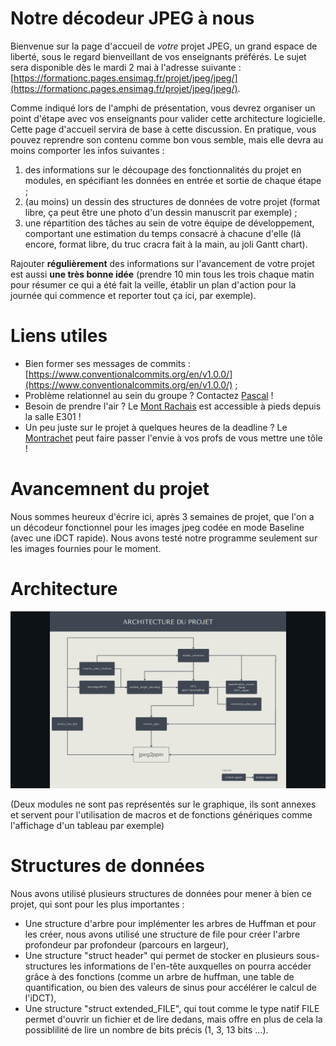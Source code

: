 # Notre décodeur JPEG à nous

Bienvenue sur la page d'accueil de _votre_ projet JPEG, un grand espace de liberté, sous le regard bienveillant de vos enseignants préférés.
Le sujet sera disponible dès le mardi 2 mai à l'adresse suivante : [https://formationc.pages.ensimag.fr/projet/jpeg/jpeg/](https://formationc.pages.ensimag.fr/projet/jpeg/jpeg/).

Comme indiqué lors de l'amphi de présentation, vous devrez organiser un point d'étape avec vos enseignants pour valider cette architecture logicielle.
Cette page d'accueil servira de base à cette discussion. En pratique, vous pouvez reprendre son contenu comme bon vous semble, mais elle devra au moins comporter les infos suivantes :

1. des informations sur le découpage des fonctionnalités du projet en modules, en spécifiant les données en entrée et sortie de chaque étape ;
2. (au moins) un dessin des structures de données de votre projet (format libre, ça peut être une photo d'un dessin manuscrit par exemple) ;
3. une répartition des tâches au sein de votre équipe de développement, comportant une estimation du temps consacré à chacune d'elle (là encore, format libre, du truc cracra fait à la main, au joli Gantt chart).

Rajouter **régulièrement** des informations sur l'avancement de votre projet est aussi **une très bonne idée** (prendre 10 min tous les trois chaque matin pour résumer ce qui a été fait la veille, établir un plan d'action pour la journée qui commence et reporter tout ça ici, par exemple).

# Liens utiles

- Bien former ses messages de commits : [https://www.conventionalcommits.org/en/v1.0.0/](https://www.conventionalcommits.org/en/v1.0.0/) ;
- Problème relationnel au sein du groupe ? Contactez [Pascal](https://fr.wikipedia.org/wiki/Pascal,_le_grand_fr%C3%A8re) !
- Besoin de prendre l'air ? Le [Mont Rachais](https://fr.wikipedia.org/wiki/Mont_Rachais) est accessible à pieds depuis la salle E301 !
- Un peu juste sur le projet à quelques heures de la deadline ? Le [Montrachet](https://www.vinatis.com/achat-vin-puligny-montrachet) peut faire passer l'envie à vos profs de vous mettre une tôle !


# Avancemnent du projet

Nous sommes heureux d'écrire ici, après 3 semaines de projet, que l'on a un décodeur fonctionnel pour les images jpeg codée en mode Baseline (avec une iDCT rapide). Nous avons testé notre programme seulement sur les images fournies pour le moment.

# Architecture

![alt text](utile/architecture.png)

(Deux modules ne sont pas représentés sur le graphique, ils sont annexes et servent pour l'utilisation de macros et de fonctions génériques comme l'affichage d'un tableau par exemple)

# Structures de données

Nous avons utilisé plusieurs structures de données pour mener à bien ce projet, qui sont pour les plus importantes :

- Une structure d'arbre pour implémenter les arbres de Huffman et pour les créer, nous avons utilisé une structure de file pour créer l'arbre profondeur par profondeur (parcours en largeur),
- Une structure "struct header" qui permet de stocker en plusieurs sous-structures les informations de l'en-tête auxquelles on pourra accéder grâce à des fonctions (comme un arbre de huffman, une table de quantification, ou bien des valeurs de sinus pour accélérer le calcul de l'iDCT),
- Une structure "struct extended_FILE", qui tout comme le type natif FILE permet d'ouvrir un fichier et de lire dedans, mais offre en plus de cela la possiblilité de lire un nombre de bits précis (1, 3, 13 bits ...).